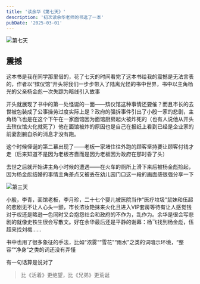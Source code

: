 ```yaml
---
title: '读余华《第七天》'
description: '初次读余华老师的书选了一本'
pubDate: '2025-03-01'
---
```

![第七天](https://cdn.linexic.top/gh/LineXic/img/img/blog/801CA150057601C7BD03AD282B3A191CEA4B446A_size180_w1080_h1410.webp "第七天")

## 震撼

这本书是我在同学那里借的，花了七天的时间看完了这本书给我的震撼是无法言表的，作者以“殡仪馆”开头将我们一步步带入了陆离光怪的书中世界，书中以主角杨光的父亲杨金彪一次失踪为暗线引入故事

开头就展现了书中的第一处怪诞的一面——殡仪馆这种事情还要催？而且市长的去世被包装成了公事操劳过度实际上是？政府的强拆事件引出了小殷一家的悲剧，主角杨飞也是在这个下午在一家面馆因为面馆厨房起火被炸死的（也有人说他从开头去殡仪馆火化就死了）他在面馆被炸的原因也是自己在报纸上看到已经是企业家的前妻割腕自杀的消息才没有跑。

这个时候怪诞的第二幕出现了——老板一家堵住往外跑的顾客坚持要让顾客付钱才走（后来知道不是因为老板吝啬而是因为老板因为政府在那时昏了头）

去世之后就开始讲主角小时候的遭遇——在火车的厕所上滑下来后被杨金彪捡起，因为杨金彪结婚的事情主角差点又被丢在幼儿园门口这一段的画面感很强分享一下

![第三天](https://cdn.linexic.top/gh/LineXic/img/img/blog/diqitian.webp)

小殷，李青，面馆老板，李月珍，二十七个婴儿被医院当作“医疗垃圾”鼠妹和伍超的悲剧无不让人心头一颤，市长浓妆艳抹来火化且进入VIP套房等待有让人感觉钱对于权还是略逊一色同时又会抱怨社会和政府的不作为，乱作为。余华是很会写悲剧的就像史铁生很会写散文。好在余华最后还是平静的谢幕：杨飞找到杨金彪，伍超来找刘梅……

书中也用了很多象征的手法，比如“浓雾”“雪花”“雨水”之类的词暗示环境，“整容”“净身”之类的词还没有弄懂

有一句话算是说对了
> 比《活着》更绝望，比《兄弟》更荒诞
